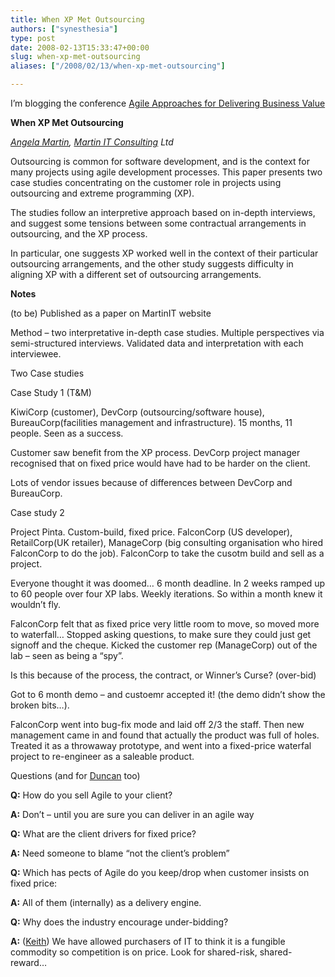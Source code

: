 ```yaml
---
title: When XP Met Outsourcing
authors: ["synesthesia"]
type: post
date: 2008-02-13T15:33:47+00:00
slug: when-xp-met-outsourcing 
aliases: ["/2008/02/13/when-xp-met-outsourcing"]

---
```

I’m blogging the conference [Agile Approaches for Delivering Business Value][1]

**When XP Met Outsourcing**

_[Angela Martin][2], [Martin IT Consulting][3] Ltd_

Outsourcing is common for software development, and is the context for many projects using agile development processes. This paper presents two case studies concentrating on the customer role in projects using outsourcing and extreme programming (XP).

The studies follow an interpretive approach based on in-depth interviews, and suggest some tensions between some contractual arrangements in outsourcing, and the XP process.

In particular, one suggests XP worked well in the context of their particular outsourcing arrangements, and the other study suggests difficulty in aligning XP with a different set of outsourcing arrangements.

**Notes**

(to be) Published as a paper on MartinIT website

Method – two interpretative in-depth case studies. Multiple perspectives via semi-structured interviews. Validated data and interpretation with each interviewee.

Two Case studies

Case Study 1 (T&M)

KiwiCorp (customer), DevCorp (outsourcing/software house), BureauCorp(facilities management and infrastructure). 15 months, 11 people. Seen as a success.

Customer saw benefit from the XP process. DevCorp project manager recognised that on fixed price would have had to be harder on the client.

Lots of vendor issues because of differences between DevCorp and BureauCorp.

Case study 2

Project Pinta. Custom-build, fixed price. FalconCorp (US developer), RetailCorp(UK retailer), ManageCorp (big consulting organisation who hired FalconCorp to do the job). FalconCorp to take the cusotm build and sell as a project.

Everyone thought it was doomed… 6 month deadline. In 2 weeks ramped up to 60 people over four XP labs. Weekly iterations. So within a month knew it wouldn’t fly.

FalconCorp felt that as fixed price very little room to move, so moved more to waterfall… Stopped asking questions, to make sure they could just get signoff and the cheque. Kicked the customer rep (ManageCorp) out of the lab – seen as being a “spy”.

Is this because of the process, the contract, or Winner’s Curse? (over-bid)

Got to 6 month demo – and custoemr accepted it! (the demo didn’t show the broken bits…).

FalconCorp went into bug-fix mode and laid off 2/3 the staff. Then new management came in and found that actually the product was full of holes. Treated it as a throwaway prototype, and went into a fixed-price waterfal project to re-engineer as a saleable product.

Questions (and for [Duncan][4] too)

**Q:** How do you sell Agile to your client?

**A:** Don’t – until you are sure you can deliver in an agile way

**Q:** What are the client drivers for fixed price?

**A:** Need someone to blame “not the client’s problem”

**Q:** Which has pects of Agile do you keep/drop when customer insists on fixed price:

**A:** All of them (internally) as a delivery engine.

**Q:** Why does the industry encourage under-bidding?

**A:** ([Keith][5]) We have allowed purchasers of IT to think it is a fungible commodity so competition is on price. Look for shared-risk, shared-reward…

 [1]: https://www.unicom.co.uk/product_detail.asp?prdid=1547
 [2]: https://www.martinitconsulting.com/?q=node/3
 [3]: https://www.martinitconsulting.com/
 [4]: https://www.synesthesia.co.uk/blog/archives/2008/02/13/a-square-peg-in-a-round-hole-agile-and-fixed-price-contracts/
 [5]: https://www.synesthesia.co.uk/blog/archives/2008/02/13/can-it-projects-be-insured/